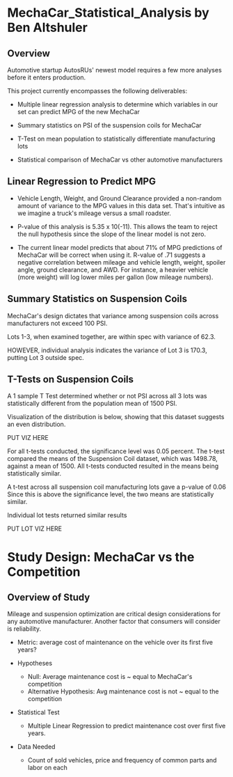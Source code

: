 # MechaCar_Statistical_Analysis by Ben Altshuler

## Overview
Automotive startup AutosRUs' newest model requires a few more analyses before it enters production. 

This project currently encompasses the following deliverables:

- Multiple linear regression analysis to determine which variables in our set can predict MPG of the new MechaCar

- Summary statistics on PSI of the suspension coils for MechaCar

- T-Test on mean population to statistically differentiate manufacturing lots

- Statistical comparison of MechaCar vs other automotive manufacturers

## Linear Regression to Predict MPG

- Vehicle Length, Weight, and Ground Clearance provided a non-random amount of variance to the MPG values in this data set. That's intuitive as we imagine a truck's mileage versus a small roadster.

- P-value of this analysis is 5.35 x 10(-11). This allows the team to reject the null hypothesis since the slope of the linear model is not zero. 

- The current linear model predicts that about 71% of MPG predictions of MechaCar will be correct when using it. R-value of .71 suggests a negative correlation between mileage and vehicle length, weight, spoiler angle, ground clearance, and AWD. For instance, a heavier vehicle (more weight) will log lower miles per gallon (low mileage numbers). 

## Summary Statistics on Suspension Coils

MechaCar's design dictates that variance among suspension coils across manufacturers not exceed 100 PSI. 

Lots 1-3, when examined together, are within spec with variance of 62.3. 

HOWEVER, individual analysis indicates the variance of Lot 3 is 170.3, putting Lot 3 outside spec. 

## T-Tests on Suspension Coils

A 1 sample T Test determined whether or not PSI across all 3 lots was statistically different from the population mean of 1500 PSI. 

Visualization of the distribution is below, showing that this dataset suggests an even distribution. 

PUT VIZ HERE

For all t-tests conducted, the significance level was 0.05 percent.  The t-test compared the means of the Suspension Coil dataset, which was 1498.78, against a mean of 1500. All t-tests conducted resulted in the means being statistically similar.

A t-test across all suspension coil manufacturing lots gave a p-value of 0.06 Since this is above the significance level, the two means are statistically similar. 

Individual lot tests returned similar results

PUT LOT VIZ HERE

# Study Design: MechaCar vs the Competition

## Overview of Study 

Mileage and suspension optimization are critical design considerations for any automotive manufacturer. Another factor that consumers will consider is reliability.

- Metric: average cost of maintenance on the vehicle over its first five years? 

- Hypotheses
    - Null: Average maintenance cost is ~ equal to MechaCar's competition
    - Alternative Hypothesis: Avg maintenance cost is not ~ equal to the competition

- Statistical Test 
    - Multiple Linear Regression to predict maintenance cost over first five years.

- Data Needed
    - Count of sold vehicles, price and frequency of common parts and labor on each




